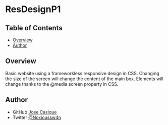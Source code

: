 # ResDesignP1

## Table of Contents
- [Overview](#overview)
- [Author](#author)


## Overview

Basic website using a frameworkless responsive design in CSS.
Changing the size of the screen will change the content of the main box.
Elements will change thanks to the @media screen property in CSS.

## Author 

- GitHub [Jose Casique](https://github.com/IosifCas)
- Twitter [@Noxioussw4n](https://twitter.com/Noxioussw4n)

